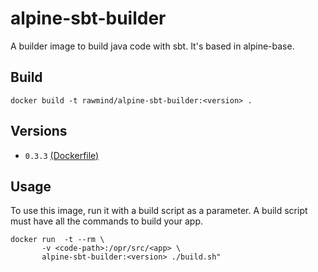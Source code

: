 alpine-sbt-builder
=================

A builder image to build java code with sbt. It's based in alpine-base.

## Build

```
docker build -t rawmind/alpine-sbt-builder:<version> .
```

## Versions

- `0.3.3` [(Dockerfile)](https://github.com/rawmind0/alpine-sbt-builder/blob/master/Dockerfile)

## Usage

To use this image, run it with a build script as a parameter. A build script must have all the commands to build your app.

```
docker run  -t --rm \
       -v <code-path>:/opr/src/<app> \
       alpine-sbt-builder:<version> ./build.sh"
```

